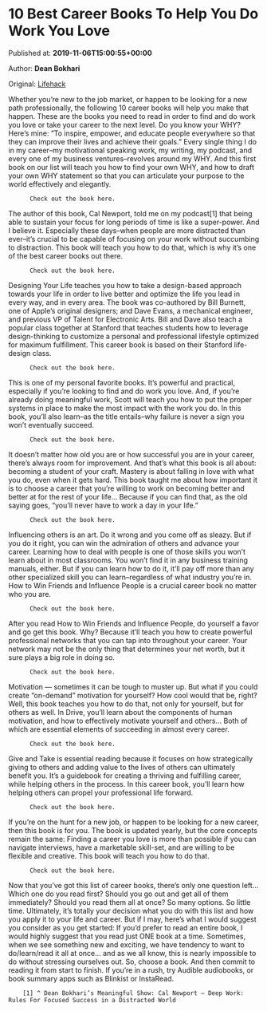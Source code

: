 
# 10 Best Career Books To Help You Do Work You Love

Published at: **2019-11-06T15:00:55+00:00**

Author: **Dean Bokhari**

Original: [Lifehack](https://www.lifehack.org/851870/career-books)

Whether you’re new to the job market, or happen to be looking for a new path professionally, the following 10 career books will help you make that happen. These are the books you need to read in order to find and do work you love or take your career to the next level.
Do you know your WHY? Here’s mine: ”To inspire, empower, and educate people everywhere so that they can improve their lives and achieve their goals.” Every single thing I do in my career–my motivational speaking work, my writing, my podcast, and every one of my business ventures–revolves around my WHY.
And this first book on our list will teach you how to find your own WHY, and how to draft your own WHY statement so that you can articulate your purpose to the world effectively and elegantly.

        
          Check out the book here.
        
      
The author of this book, Cal Newport, told me on my podcast[1] that being able to sustain your focus for long periods of time is like a super-power. And I believe it. Especially these days–when people are more distracted than ever–it’s crucial to be capable of focusing on your work without succumbing to distraction.
This book will teach you how to do that, which is why it’s one of the best career books out there.

        
          Check out the book here.
        
      
Designing Your Life teaches you how to take a design-based approach towards your life in order to live better and optimize the life you lead in every way, and in every area.
The book was co-authored by Bill Burnett, one of Apple’s original designers; and Dave Evans, a mechanical engineer, and previous VP of Talent for Electronic Arts. Bill and Dave also teach a popular class together at Stanford that teaches students how to leverage design-thinking to customize a personal and professional lifestyle optimized for maximum fulfillment. This career book is based on their Stanford life-design class.

        
          Check out the book here.
        
      
This is one of my personal favorite books. It’s powerful and practical, especially if you’re looking to find and do work you love.
And, if you’re already doing meaningful work, Scott will teach you how to put the proper systems in place to make the most impact with the work you do. In this book, you’ll also learn–as the title entails–why failure is never a sign you won’t eventually succeed.

        
          Check out the book here.
        
      
It doesn’t matter how old you are or how successful you are in your career, there’s always room for improvement. And that’s what this book is all about: becoming a student of your craft.
Mastery is about falling in love with what you do, even when it gets hard. This book taught me about how important it is to choose a career that you’re willing to work on becoming better and better at for the rest of your life… Because if you can find that, as the old saying goes, “you’ll never have to work a day in your life.”

        
          Check out the book here.
        
      
Influencing others is an art. Do it wrong and you come off as sleazy. But if you do it right, you can win the admiration of others and advance your career.
Learning how to deal with people is one of those skills you won’t learn about in most classrooms. You won’t find it in any business training manuals, either. But if you can learn how to do it, it’ll pay off more than any other specialized skill you can learn–regardless of what industry you’re in. How to Win Friends and Influence People is a crucial career book no matter who you are.

        
          Check out the book here.
        
      
After you read How to Win Friends and Influence People, do yourself a favor and go get this book. Why? Because it’ll teach you how to create powerful professional networks that you can tap into throughout your career.
Your network may not be the only thing that determines your net worth, but it sure plays a big role in doing so.

        
          Check out the book here.
        
      
Motivation — sometimes it can be tough to muster up. But what if you could create “on-demand” motivation for yourself? How cool would that be, right?
Well, this book teaches you how to do that, not only for yourself, but for others as well. In Drive, you’ll learn about the components of human motivation, and how to effectively motivate yourself and others… Both of which are essential elements of succeeding in almost every career.

        
          Check out the book here.
        
      
Give and Take is essential reading because it focuses on how strategically giving to others and adding value to the lives of others can ultimately benefit you. It’s a guidebook for creating a thriving and fulfilling career, while helping others in the process. In this career book, you’ll learn how helping others can propel your professional life forward.

        
          Check out the book here.
        
      
If you’re on the hunt for a new job, or happen to be looking for a new career, then this book is for you. The book is updated yearly, but the core concepts remain the same:
Finding a career you love is more than possible if you can navigate interviews, have a marketable skill-set, and are willing to be flexible and creative.
This book will teach you how to do that.

        
          Check out the book here.
        
      
Now that you’ve got this list of career books, there’s only one question left… Which one do you read first? Should you go out and get all of them immediately? Should you read them all at once?
So many options. So little time. Ultimately, it’s totally your decision what you do with this list and how you apply it to your life and career.
But if I may, here’s what I would suggest you consider as you get started:
If you’d prefer to read an entire book, I would highly suggest that you read just ONE book at a time. Sometimes, when we see something new and exciting, we have tendency to want to do/learn/read it all at once… and as we all know, this is nearly impossible to do without stressing ourselves out. So, choose a book. And then commit to reading it from start to finish.
If you’re in a rush, try Audible audiobooks, or book summary apps such as Blinkist or InstaRead.

        [1] ^ Dean Bokhari’s Meaningful Show: Cal Newport – Deep Work: Rules For Focused Success in a Distracted World
      
